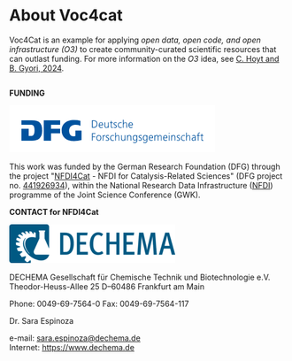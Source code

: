 # About Voc4cat

Voc4Cat is an example for applying *open data, open code, and open infrastructure (O3)* to create community-curated scientific resources that can outlast funding.
For more information on the *O3* idea, see [C. Hoyt and B. Gyori, 2024](https://doi.org/10.1038/s41597-024-03406-w).

```{todo} Add contributors, maintainers, citation, licence etc. - review which parts from about-guidelines and main project README.md should move here.
```

**FUNDING**

<img src="./media/dfg.png" alt="DFG logo" />

This work was funded by the German Research Foundation (DFG) through the project "[NFDI4Cat](https://nfdi4cat.org/) - NFDI for Catalysis-Related
Sciences" (DFG project no. [441926934](https://gepris.dfg.de/gepris/projekt/441926934)),
within the National Research Data Infrastructure ([NFDI](https://www.nfdi.de/)) programme of the Joint Science Conference (GWK).

**CONTACT for NFDI4Cat**

<img src="./media/dechema.png" alt="DECHEMA e.V. logo" />

DECHEMA Gesellschaft für Chemische Technik und Biotechnologie e.V.
Theodor-Heuss-Allee 25
D–60486 Frankfurt am Main

Phone: 0049-69-7564-0
Fax: 0049-69-7564-117

Dr. Sara Espinoza

e-mail: sara.espinoza@dechema.de  
Internet: https://www.dechema.de
